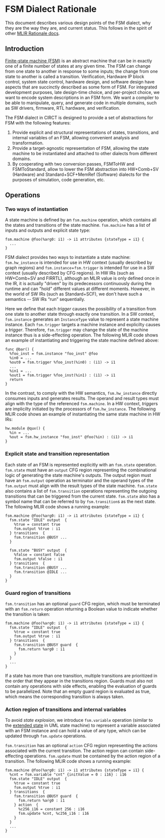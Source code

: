 # FSM Dialect Rationale

This document describes various design points of the FSM dialect, why they are
the way they are, and current status.  This follows in the spirit of other
[MLIR Rationale docs](https://mlir.llvm.org/docs/Rationale/).

## Introduction

[Finite-state machine (FSM)](https://en.wikipedia.org/wiki/Finite-state_machine)
is an abstract machine that can be in exactly one of a finite number of states
at any given time.  The FSM can change from one state to another in response to
some inputs; the change from one state to another is called a transition.
Verification, Hardware IP block control, system state control, hardware design,
and software design have aspects that are succinctly described as some form of
FSM.  For integrated development purposes, late design-time choice, and
per-project choice, we want to encode system descriptions in an FSM form.  We
want a compiler to be able to manipulate, query, and generate code in multiple
domains, such as SW drivers, firmware, RTL hardware, and verification.

The FSM dialect in CIRCT is designed to provide a set of abstractions for FSM
with the following features:

1. Provide explicit and structural representations of states, transitions, and
internal variables of an FSM, allowing convenient analysis and transformation.
2. Provide a target-agnostic representation of FSM, allowing the state machine
to be instantiated and attached to other dialects from different domains.
3. By cooperating with two conversion passes, FSMToHW and FSMToStandard, allow
to lower the FSM abstraction into HW+Comb+SV (Hardware) and Standard+SCF+MemRef
(Software) dialects for the purposes of simulation, code generation, etc.

## Operations

### Two ways of instantiation

A state machine is defined by an `fsm.machine` operation, which contains all
the states and transitions of the state machine. `fsm.machine` has a list of
inputs and outputs and explicit state type:

```mlir
fsm.machine @foo(%arg0: i1) -> i1 attributes {stateType = i1} {
  ...
}
```

FSM dialect provides two ways to instantiate a state machine: `fsm.hw_instance`
is intended for use in HW context (usually described by graph regions) and
`fsm.instance`+`fsm.trigger` is intended for use in a SW context (usually
described by CFG regions).  In HW IRs (such as HW+Comb+SV and FIRRTL), although
an MLIR value is only defined once in the IR, it is actually "driven" by its
predecessors continuously during the runtime and can "hold" different values at
different moments.  However, in the world of SW IRs (such as Standard+SCF), we
don't have such a semantics -- SW IRs “run” sequentially.

Here we define that each *trigger* causes the possibility of a transition from
one state to another state through exactly one transition.  In a SW context,
`fsm.instance` generates an `InstanceType` value to represent a state machine
instance.  Each `fsm.trigger` targets a machine instance and explicilty causes a
*trigger*.  Therefore, `fsm.trigger` may change the state of the machine
instance thus is a side-effecting operation.  The following MLIR code shows an
example of instantiating and triggering the state machine defined above:

```mlir
func @bar() {
  %foo_inst = fsm.instance "foo_inst" @foo
  %in0 = ...
  %out0 = fsm.trigger %foo_inst(%in0) : (i1) -> i1
  ...
  %in1 = ...
  %out1 = fsm.trigger %foo_inst(%in1) : (i1) -> i1
  return
}
```

In the contrast, to comply with the HW semantics, `fsm.hw_instance` directly
consumes inputs and generates results.  The operand and result types must align
with the type of the referenced `fsm.machine`.  In a HW context, *trigger*s are
implicilty initiated by the processors of `fsm.hw_instance`.  The following
MLIR code shows an example of instantiating the same state machine in HW IRs:

```mlir
hw.module @qux() {
  %in = ...
  %out = fsm.hw_instance "foo_inst" @foo(%in) : (i1) -> i1
}
```

### Explicit state and transition representation

Each state of an FSM is represented explicitly with an `fsm.state` operation.
`fsm.state` must have an `output` CFG region representing the combinational
logic of generating the state machine's outputs.  The output region must have an
`fsm.output` operation as terminator and the operand types of the `fsm.output`
must align with the result types of the state machine.  `fsm.state` also
contains a list of `fsm.transition` operations representing the outgoing
transitions that can be triggered from the current state.  `fsm.state` also has
a symbol name that can be referred to by `fsm.transition`s as the next state.
The following MLIR code shows a running example:

```mlir
fsm.machine @foo(%arg0: i1) -> i1 attributes {stateType = i1} {
  fsm.state "IDLE" output  {
    %true = constant true
    fsm.output %true : i1
  } transitions  {
    fsm.transition @BUSY ...
  }

  fsm.state "BUSY" output  {
    %false = constant false
    fsm.output %false : i1
  } transitions  {
    fsm.transition @BUSY ...
    fsm.transition @IDLE ...
  }
}
```

### Guard region of transitions

`fsm.transition` has an optional `guard` CFG region, which must be terminated
with an `fsm.return` operation returning a Boolean value to indicate whether
the transition is taken:

```mlir
fsm.machine @foo(%arg0: i1) -> i1 attributes {stateType = i1} {
  fsm.state "IDLE" output  {
    %true = constant true
    fsm.output %true : i1
  } transitions  {
    fsm.transition @BUSY guard  {
      fsm.return %arg0 : i1
    }
  }
  ...
}
```

If a state has more than one transition, multiple transitions are prioritized
in the order that they appear in the transitions region.  Guards must also not
contain any operations with side effects, enabling the evaluation of guards to
be parallelized.  Note that an empty guard region is evaluated as true, which
means the corresponding transition is always taken.

### Action region of transitions and internal variables

To avoid *state explosion*, we introduce `fsm.variable` operation (similar to
the [extended state](https://en.wikipedia.org/wiki/UML_state_machine) in UML
state machine) to represent a variable associated with an FSM instance and can
hold a value of any type, which can be updated through `fsm.update` operations.

`fsm.transition` has an optional `action` CFG region representing the actions
associated with the current transition.  The action region can contain
side-effecting operations.  `fsm.update` must be contained by the action region
of a transition.  The following MLIR code shows a running example:

```mlir
fsm.machine @foo(%arg0: i1) -> i1 attributes {stateType = i1} {
  %cnt = fsm.variable "cnt" {initValue = 0 : i16} : i16
  fsm.state "IDLE" output  {
    %true = constant true
    fsm.output %true : i1
  } transitions  {
    fsm.transition @BUSY guard  {
      fsm.return %arg0 : i1
    } action  {
      %c256_i16 = constant 256 : i16
      fsm.update %cnt, %c256_i16 : i16
    }
  }
  ...
}
```
